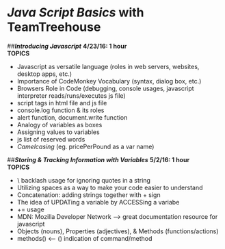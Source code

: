 # _Java Script Basics_ with TeamTreehouse   

##**_Introducing Javascript_**
**4/23/16: 1 hour**  
**TOPICS** 
- Javascript as versatile language (roles in web servers, websites, desktop apps, etc.)  
- Importance of CodeMonkey Vocabulary (syntax, dialog box, etc.)  
- Browsers Role in Code (debugging, console usages, javascript interpreter reads/runs/executes js file)  
- script tags in html file and js file
- console.log function & its roles
- alert function, document.write function  
- Analogy of variables as boxes  
- Assigning values to variables  
- js list of reserved words  
- _Camelcasing_ (eg. pricePerPound as a var name)    
  

##**_Storing & Tracking Information with Variables_**
**5/2/16: 1 hour**  
 **TOPICS** 
- \ backlash usage for ignoring quotes in a string
- Utilizing spaces as a way to make your code easier to understand  
- Concatenation: adding strings together with + sign  
- The idea of UPDATing a variable by ACCESSing a variabe  
- += usage  
- MDN: Mozilla Developer Network --> great documentation resource for javascript   
- Objects (nouns), Properties (adjectives), & Methods (functions/actions) 
- methods()  <-- ()  indication of command/method 